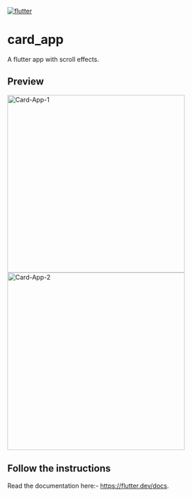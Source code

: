 <a href="https://imgbb.com/"><img src="https://i.ibb.co/rZmpPNy/flutter.png" alt="flutter" border="0" ></a>
# card_app
A flutter app with scroll effects.

## Preview 
<a href="https://ibb.co/02DV5Qt"><img src="https://i.ibb.co/bmWRt7J/Card-App-1.jpg" alt="Card-App-1" border="0" height="400"></a>
<a href="https://ibb.co/4g0PCP6"><img src="https://i.ibb.co/FqdgcgS/Card-App-2.jpg" alt="Card-App-2" border="0" height="400"></a>
<br>

## Follow the instructions
Read the documentation here:- https://flutter.dev/docs.
